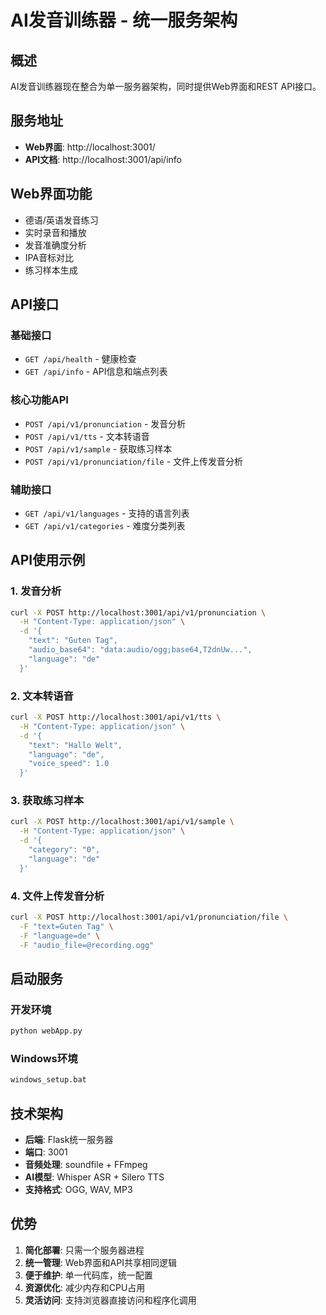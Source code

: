 # AI发音训练器 - 统一服务架构

## 概述
AI发音训练器现在整合为单一服务器架构，同时提供Web界面和REST API接口。

## 服务地址
- **Web界面**: http://localhost:3001/
- **API文档**: http://localhost:3001/api/info

## Web界面功能
- 德语/英语发音练习
- 实时录音和播放
- 发音准确度分析
- IPA音标对比
- 练习样本生成

## API接口

### 基础接口
- `GET /api/health` - 健康检查
- `GET /api/info` - API信息和端点列表

### 核心功能API
- `POST /api/v1/pronunciation` - 发音分析
- `POST /api/v1/tts` - 文本转语音
- `POST /api/v1/sample` - 获取练习样本
- `POST /api/v1/pronunciation/file` - 文件上传发音分析

### 辅助接口
- `GET /api/v1/languages` - 支持的语言列表
- `GET /api/v1/categories` - 难度分类列表

## API使用示例

### 1. 发音分析
```bash
curl -X POST http://localhost:3001/api/v1/pronunciation \
  -H "Content-Type: application/json" \
  -d '{
    "text": "Guten Tag",
    "audio_base64": "data:audio/ogg;base64,T2dnUw...",
    "language": "de"
  }'
```

### 2. 文本转语音
```bash
curl -X POST http://localhost:3001/api/v1/tts \
  -H "Content-Type: application/json" \
  -d '{
    "text": "Hallo Welt",
    "language": "de",
    "voice_speed": 1.0
  }'
```

### 3. 获取练习样本
```bash
curl -X POST http://localhost:3001/api/v1/sample \
  -H "Content-Type: application/json" \
  -d '{
    "category": "0",
    "language": "de"
  }'
```

### 4. 文件上传发音分析
```bash
curl -X POST http://localhost:3001/api/v1/pronunciation/file \
  -F "text=Guten Tag" \
  -F "language=de" \
  -F "audio_file=@recording.ogg"
```

## 启动服务

### 开发环境
```bash
python webApp.py
```

### Windows环境
```bash
windows_setup.bat
```

## 技术架构
- **后端**: Flask统一服务器
- **端口**: 3001
- **音频处理**: soundfile + FFmpeg
- **AI模型**: Whisper ASR + Silero TTS
- **支持格式**: OGG, WAV, MP3

## 优势
1. **简化部署**: 只需一个服务器进程
2. **统一管理**: Web界面和API共享相同逻辑
3. **便于维护**: 单一代码库，统一配置
4. **资源优化**: 减少内存和CPU占用
5. **灵活访问**: 支持浏览器直接访问和程序化调用
